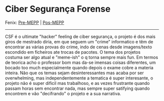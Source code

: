# Ciber Segurança Forense

Fenix: [Pre-MEPP](https://fenix.tecnico.ulisboa.pt/cursos/meic-a/disciplina-curricular/283003985068076) | [Pos-MEPP](https://fenix.tecnico.ulisboa.pt/cursos/meic-a/disciplina-curricular/845953938490320)

---
CSF é o ultimate "hacker" feeling de ciber segurança, o projeto é dos mais giros de mestrado diria, em que seguem um "crime" informatico e têm de encontrar as várias provas do crime, indo de cenas desde imagens/texto escondido em ficheiros ate trocas de pacotes. O tema dos projetos costuma ser algo atual e "meme-ish" o q torna sempre mais fun. Em termos de teorica acho o professor bom mas da-se imensas coisas diferentes, um bocado too much especialmente quando depois o exame cobre a materia inteira. Não que os temas sejam desinteressantes mas acaba por ser overwhelming, mas independentemente a tematica é super interesante, o projeto não é super dificil mas trabalhoso, e as vezes frustrante quando passam horas sem encontrar nada, mas sempre super satifying quando encontrem e vão "decifrando" o projeto e a sua narrativa.
